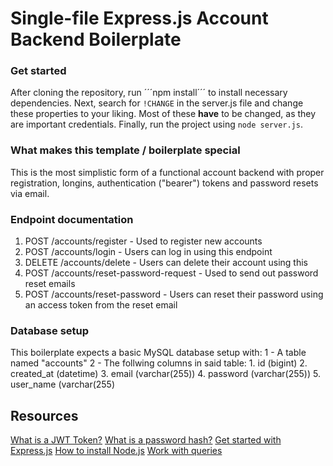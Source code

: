 # Single-file Express.js Account Backend Boilerplate

### Get started
After cloning the repository, run ´´´npm install´´´ to install necessary dependencies.
Next, search for ```!CHANGE``` in the server.js file and change these properties to your liking. Most of these **have** to be changed, as they are important credentials.
Finally, run the project using ```node server.js```.

### What makes this template / boilerplate special
This is the most simplistic form of a functional account backend with proper registration, longins, authentication ("bearer") tokens and password resets via email. 

### Endpoint documentation
1. POST /accounts/register - Used to register new accounts
2. POST /accounts/login - Users can log in using this endpoint
3. DELETE /accounts/delete - Users can delete their account using this
4. POST /accounts/reset-password-request - Used to send out password reset emails
5. POST /accounts/reset-password - Users can reset their password using an access token from the reset email

### Database setup
 This boilerplate expects a basic MySQL database setup with:
    1 - A table named "accounts"
    2 - The follwing columns in said table:
        1. id (bigint)
        2. created_at (datetime)
        3. email (varchar(255))
        4. password (varchar(255))
        5. user_name (varchar(255)

## Resources
[What is a JWT Token?](https://jwt.io/introduction)
[What is a password hash?](https://www.techtarget.com/searchdatamanagement/definition/hashing)
[Get started with Express.js](https://expressjs.com/en/starter/hello-world.html)
[How to install Node.js](https://nodejs.org/en/learn/getting-started/how-to-install-nodejs)
[Work with queries](https://developer.mozilla.org/en-US/docs/Web/API/URLSearchParams)
